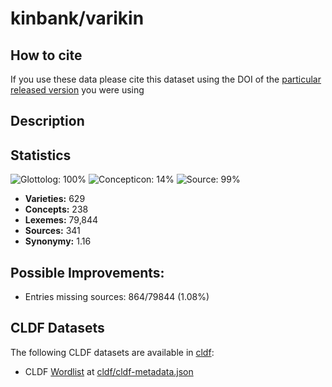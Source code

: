 # kinbank/varikin

## How to cite

If you use these data please cite
this dataset using the DOI of the [particular released version](../../releases/) you were using

## Description


## Statistics


![Glottolog: 100%](https://img.shields.io/badge/Glottolog-100%25-brightgreen.svg "Glottolog: 100%")
![Concepticon: 14%](https://img.shields.io/badge/Concepticon-14%25-red.svg "Concepticon: 14%")
![Source: 99%](https://img.shields.io/badge/Source-99%25-green.svg "Source: 99%")

- **Varieties:** 629
- **Concepts:** 238
- **Lexemes:** 79,844
- **Sources:** 341
- **Synonymy:** 1.16

## Possible Improvements:



- Entries missing sources: 864/79844 (1.08%)

## CLDF Datasets

The following CLDF datasets are available in [cldf](cldf):

- CLDF [Wordlist](https://github.com/cldf/cldf/tree/master/modules/Wordlist) at [cldf/cldf-metadata.json](cldf/cldf-metadata.json)